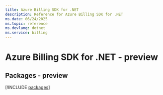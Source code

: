 ```yaml
---
title: Azure Billing SDK for .NET
description: Reference for Azure Billing SDK for .NET
ms.date: 06/24/2025
ms.topic: reference
ms.devlang: dotnet
ms.service: billing
---
```

# Azure Billing SDK for .NET - preview
## Packages - preview
[!INCLUDE [packages](billing-index.md)]